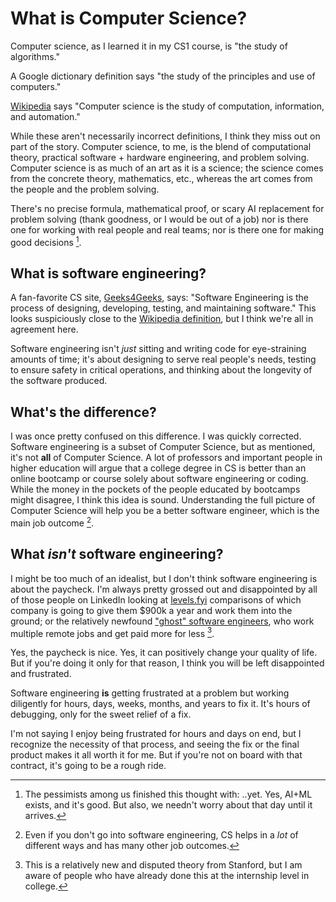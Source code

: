 # What is Computer Science?

Computer science, as I learned it in my CS1 course, is "the study of algorithms."

A Google dictionary definition says "the study of the principles and use of computers."

[Wikipedia](https://en.wikipedia.org/wiki/Computer_science) says "Computer science is the study of computation, information, and automation."

While these aren't necessarily incorrect definitions, I think they miss out on part of the story.
Computer science, to me, is the blend of computational theory, practical software + hardware engineering,
and problem solving. Computer science is as much of an art as it is a science; the science comes from the
concrete theory, mathematics, etc., whereas the art comes from the people and the problem solving.

There's no precise formula, mathematical proof, or scary AI replacement for problem solving (thank goodness, or I 
would be out of a job) nor is there one for working with real people and real teams; nor is there one for making good 
decisions [^ref].

## What is software engineering?

A fan-favorite CS site, [Geeks4Geeks](https://www.geeksforgeeks.org/software-engineering-introduction-to-software-engineering/), says: "Software Engineering 
is the process of designing, developing, testing, and maintaining software." This looks
suspiciously close to the [Wikipedia definition](https://en.wikipedia.org/wiki/Software_engineering),
but I think we're all in agreement here.

Software engineering isn't *just* sitting and writing code for eye-straining amounts of time;
it's about designing to serve real people's needs, testing to ensure safety in critical operations,
and thinking about the longevity of the software produced.

## What's the difference?

I was once pretty confused on this difference. I was quickly corrected. Software engineering is a subset of Computer 
Science, but as mentioned, it's not **all** of Computer Science. A lot of professors and important people in
higher education will argue that a college degree in CS is better than an online bootcamp or course solely
about software engineering or coding. While the money in the pockets of the people educated by bootcamps might
disagree, I think this idea is sound. Understanding the full picture of Computer Science will help you be a
better software engineer, which is the main job outcome [^ref2].

## What *isn't* software engineering?

I might be too much of an idealist, but I don't think software engineering is about the paycheck.
I'm always pretty grossed out and disappointed by all of those people on LinkedIn looking at 
[levels.fyi](https://www.levels.fyi) comparisons of which company is going to give them $900k a
year and work them into the ground; or the relatively newfound ["ghost" software engineers](https://www.businessinsider.com/tech-companies-ghost-engineers-stanford-underperformers-coding-2024-11), 
who work multiple remote jobs and get paid more for less [^ref3].

Yes, the paycheck is nice. Yes, it can positively change your quality of life. But if you're doing 
it only for that reason, I think you will be left disappointed and frustrated.

Software engineering **is** getting frustrated at a problem but working diligently for hours,
days, weeks, months, and years to fix it. It's hours of debugging, only for the sweet
relief of a fix.

I'm not saying I enjoy being frustrated for hours and days on end, but I recognize the necessity
of that process, and seeing the fix or the final product makes it all worth it for me. But if
you're not on board with that contract, it's going to be a rough ride.


[^ref]: The pessimists among us finished this thought with: ..yet. Yes, AI+ML exists, and it's good. But also,
we needn't worry about that day until it arrives.

[^ref2]: Even if you don't go into software engineering, CS helps in a *lot* of different ways and has many other job outcomes.

[^ref3]: This is a relatively new and disputed theory from Stanford, but I am aware of people who have already done this at the internship level in college.
